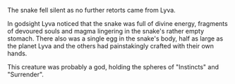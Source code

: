The snake fell silent as no further retorts came from Lyva.

In godsight Lyva noticed that the snake was full of divine energy, fragments of devoured souls and magma lingering in the snake's rather empty stomach. There also was a single egg in the snake's body, half as large as the planet Lyva and the others had painstakingly crafted with their own hands. 

This creature was probably a god, holding the spheres of "Instincts" and "Surrender".